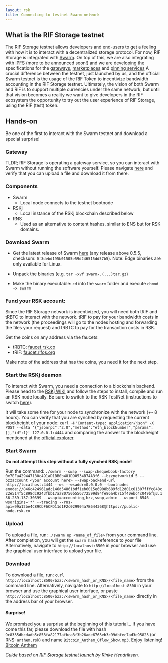 ```yaml
---
layout: rsk
title: Connecting to testnet Swarm network
---
```


## What is the RIF Storage testnet
The RIF Storage testnet allows developers and end-users to get a feeling with how it is to interact with a decentralized storage protocol. For now, RIF Storage is integrated with [Swarm](https://swarm.ethereum.org/). On top of this, we are also integrating with [IPFS](https://ipfs.io/) (more to be announced soon!) and we are developing the specifications for the [gateways](https://www.rifos.org/gateways), [marketplaces](https://www.rifos.org/marketplace) and [pinning services](https://docs.ipfs.io/guides/concepts/pinning/)
A crucial difference between the testnet, just launched by us, and the official Swarm testnet is the usage of the RIF Token to incentivize bandwidth accounting in the RIF Storage testnet. Ultimately, the vision of both Swarm and RIF is to support multiple currencies under the same network, but until that vision becomes a reality we want to give developers in the RIF ecosystem the opportunity to try out the user experience of RIF Storage, using the RIF (test) token. 

## Hands-on
Be one of the first to interact with the Swarm testnet and download a special surprise!

### Gateway
TLDR; RIF Storage is operating a gateway service, so you can interact with Swarm without running the software yourself. Please navigate [here](https://swarm.rifgateways.org/) and verify that you can upload a file and download it from there.

### Components
- Swarm
  - Local node connects to the testnet bootnode
- RSKj
  - Local instance of the RSKj blockchain described below
- RNS
  - Used as an alternative to content hashes, similar to ENS but for RSK domains.

### Download Swarm
- Get the latest release of Swarm [here](https://swarm.ethereum.org/downloads) (any release above 0.5.5, checksum: `0f3debd195b01505e59d246515dd57b5`). Note: Edge binaries are only available for Linux.

- Unpack the binaries (e.g. `tar -xvf swarm-.(...)tar.gz`)
- Make the binary executable: `cd` into the `swarm` folder and execute `chmod +x swarm`

### Fund your RSK account:
Since the RIF Storage network is incentivized, you will need both tRIF and tRBTC to interact with the network. tRIF to pay for your bandwidth costs in the network (the proceedings will go to the nodes hosting and forwarding the files your request) and tRBTC to pay for the transaction costs in RSK.

Get the coins on any address via the faucets:
- tRBTC: [faucet.rsk.co](https://faucet.rsk.co/)
- tRIF: [faucet.rifos.org](https://faucet.rifos.org/)

Make note of the address that has the coins, you need it for the next step.

### Start the RSKj deamon
To interact with Swarm, you need a connection to a blockchain backend. Please head to the [RSKj WIKI](https://github.com/rsksmart/rskj/wiki) and follow the steps to install, compile and run an RSK node locally. Be sure to switch to the RSK TestNet (instructions to switch [here](https://github.com/rsksmart/rskj/wiki/Switching-networks)).

It will take some time for your node to synchronize with the network (+- 8 hours). You can verify that you are synched by requesting the current blockheight of your node:
`curl -H"Content-type: application/json" -X POST --data '{"jsonrpc":"2.0","method":"eth_blockNumber","params":[],"id":1}' 127.0.0.1:4444` and comparing the answer to the blockheight mentioned at the [official explorer](https://explorer.testnet.rsk.co/).

### Start Swarm
**Do not attempt this step without a fully synched RSKj node!**

Run the command:
`./swarm --swap --swap-chequebook-factory 0x7EFa429447180c491aD1BB0b481D90534B74A3f6 --bzznetworkid 5 --bzzaccount <your account here> --swap-backend-url http://localhost:4444 --ws --wsaddr=0.0.0.0 --bootnodes enode://846c424961adc146d54861bdf1eb6015e6908b689fd12d01c61307fffc848c22e514f5c898dc9243fbb17aa80750b556772599d84fe86a4b715f40ebc4c049bf@3.136.239.137:30399 --wsapi=accounting,bzz,swap,admin --wsport 8546 --wsorigins='*' --tracing --rns-api=99a12be4C89CbF6CFD11d1F2c029904a7B644368@https://public-node.rsk.co`

### Upload
To upload a file, run: `./swarm up <name_of_file>` from your command line. After completion, you will get the `swarm hash` reference to your file
Alternatively, navigate to `http://localhost:8500` in your browser and use the graphical user interface to upload your file.

### Download
To download a file, run: `curl http://localhost:8500/bzz:/<swarm_hash_or_RNS>/<file_name>` from the command line. Alternatively, navigate to `http://localhost:8500` in your browser and use the graphical user interface, or paste `http://localhost:8500/bzz:/<swarm_hash_or_RNS>/<file_name>` directly in the address bar of your browser. 

#### Surprise!
We promised you a surprise at the beginning of this tutorial... If you have come this far, please download the file with hash `9c8335dbcdadb5c853fa82177afbca3f3b26ade6763eb3c99dbfec7ad3e95823` (or RNS: `anthem.rsk`) and name `Bitcoin_Anthem_Oflow_Show.mp3`. Enjoy listening!
[Bitcoin Anthem](https://swarm.rifgateways.org/bzz:/anthem.rsk/Bitcoin_Anthem_Oflow_Show.mp3)

_Guide based on [RIF Storage testnet launch](https://hackmd.io/yZLFmgdSRDCMEpBXCiBeBA?view) by Rinke Hendriksen._
